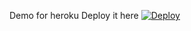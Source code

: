 Demo for heroku
Deploy it here
[![Deploy](https://www.herokucdn.com/deploy/button.svg)](https://heroku.com/deploy?template=https://arieunier@github.com/arieunier/jraulouvre.git)
